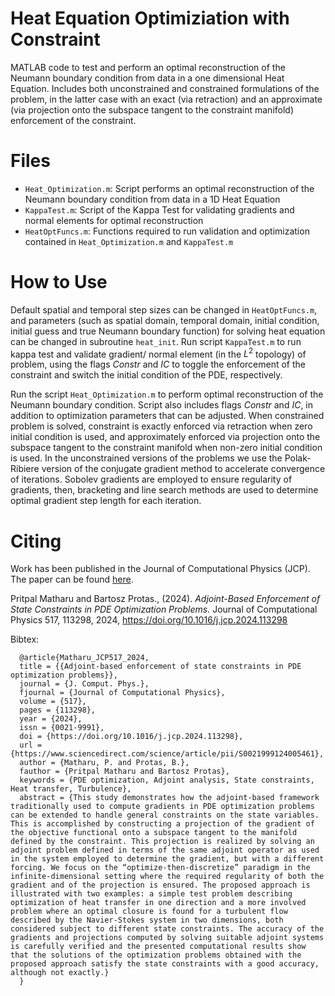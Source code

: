 # Heat Equation Optimiziation with Constraint
MATLAB code to test and perform an optimal reconstruction of the Neumann boundary condition from data in a one dimensional Heat Equation. Includes both unconstrained and constrained formulations of the problem, in the latter case with an exact (via retraction) and an approximate (via projection onto the subspace tangent to the constraint manifold) enforcement of the constraint.

# Files
- `Heat_Optimization.m`: Script performs an optimal reconstruction of the Neumann boundary condition from data in a 1D Heat Equation
- `KappaTest.m`: Script of the Kappa Test for validating gradients and normal elements for optimal reconstruction
- `HeatOptFuncs.m`: Functions required to run validation and optimization contained in `Heat_Optimization.m` and `KappaTest.m`

# How to Use
Default spatial and temporal step sizes can be changed in `HeatOptFuncs.m`, and parameters (such as spatial domain, temporal domain, initial condition, initial guess and true Neumann boundary function) for solving heat equation can be changed in subroutine `heat_init`. Run script `KappaTest.m` to run kappa test and validate gradient/ normal element (in the $L^2$ topology) of problem, using the flags *Constr* and *IC* to toggle the enforcement of the constraint and switch the initial condition of the PDE, respectively.

Run the script `Heat_Optimization.m` to perform optimal reconstruction of the Neumann boundary condition. Script also includes flags *Constr* and *IC*, in addition to optimization parameters that can be adjusted. When constrained problem is solved, constraint is exactly enforced via retraction when zero initial condition is used, and approximately enforced via projection onto the subspace tangent to the constraint manifold when non-zero initial condition is used. In the unconstrained versions of the problems we use the Polak-Ribiere version of the conjugate gradient method to accelerate convergence of iterations. Sobolev gradients are employed to ensure regularity of gradients, then, bracketing and line search methods are used to determine optimal gradient step length for each iteration. 

# Citing
Work has been published in the Journal of Computational Physics (JCP). The paper can be found [here](https://doi.org/10.1016/j.jcp.2024.113298).

Pritpal Matharu and Bartosz Protas., (2024). *Adjoint-Based Enforcement of State Constraints in PDE Optimization Problems.* Journal of Computational Physics 517, 113298, 2024, https://doi.org/10.1016/j.jcp.2024.113298

Bibtex:
```
  @article{Matharu_JCP517_2024,
  title = {{Adjoint-based enforcement of state constraints in PDE optimization problems}},
  journal = {J. Comput. Phys.},
  fjournal = {Journal of Computational Physics},
  volume = {517},
  pages = {113298},
  year = {2024},
  issn = {0021-9991},
  doi = {https://doi.org/10.1016/j.jcp.2024.113298},
  url = {https://www.sciencedirect.com/science/article/pii/S0021999124005461},
  author = {Matharu, P. and Protas, B.},
  fauthor = {Pritpal Matharu and Bartosz Protas},
  keywords = {PDE optimization, Adjoint analysis, State constraints, Heat transfer, Turbulence},
  abstract = {This study demonstrates how the adjoint-based framework traditionally used to compute gradients in PDE optimization problems can be extended to handle general constraints on the state variables. This is accomplished by constructing a projection of the gradient of the objective functional onto a subspace tangent to the manifold defined by the constraint. This projection is realized by solving an adjoint problem defined in terms of the same adjoint operator as used in the system employed to determine the gradient, but with a different forcing. We focus on the “optimize-then-discretize” paradigm in the infinite-dimensional setting where the required regularity of both the gradient and of the projection is ensured. The proposed approach is illustrated with two examples: a simple test problem describing optimization of heat transfer in one direction and a more involved problem where an optimal closure is found for a turbulent flow described by the Navier-Stokes system in two dimensions, both considered subject to different state constraints. The accuracy of the gradients and projections computed by solving suitable adjoint systems is carefully verified and the presented computational results show that the solutions of the optimization problems obtained with the proposed approach satisfy the state constraints with a good accuracy, although not exactly.}
  }
```
